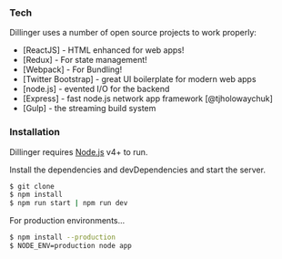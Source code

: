 
### Tech

Dillinger uses a number of open source projects to work properly:

* [ReactJS] - HTML enhanced for web apps!
* [Redux] - For state management!
* [Webpack] - For Bundling!
* [Twitter Bootstrap] - great UI boilerplate for modern web apps
* [node.js] - evented I/O for the backend
* [Express] - fast node.js network app framework [@tjholowaychuk]
* [Gulp] - the streaming build system

### Installation

Dillinger requires [Node.js](https://nodejs.org/) v4+ to run.

Install the dependencies and devDependencies and start the server.

```sh
$ git clone
$ npm install
$ npm run start | npm run dev
```

For production environments...

```sh
$ npm install --production
$ NODE_ENV=production node app
```
